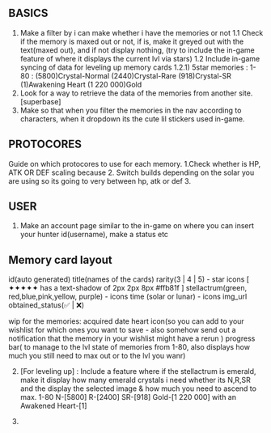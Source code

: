 BASICS
----------------
1. Make a filter by i can make whether i have the memories or not
1.1 Check if the memory is maxed out or not, if is, make it greyed out with the text(maxed out), and if not display nothing, (try to include the in-game feature of where it displays the current lvl via stars)
1.2 Include in-game syncing of data for leveling up memory cards
1.2.1) 5star memories : 
  1-80 : (5800)Crystal-Normal (2440)Crystal-Rare (918)Crystal-SR (1)Awakening Heart (1 220 000)Gold
2. Look for a way to retrieve the data of the memories from another site.[superbase]
3. Make so that when you filter the memories in the nav according to characters, when it dropdown its the cute lil stickers used in-game.

PROTOCORES
------------
Guide on which protocores to use for each memory. 
1.Check whether is HP, ATK OR DEF scaling because
2. Switch builds depending on the solar you are using so its going to very between hp, atk or def
3.

USER
-----
1. Make an account page similar to the in-game on where you can insert your hunter id(username), make a status etc

Memory card layout
----------
id(auto generated)
title(names of the cards)
rarity(3 | 4 | 5) - star icons [ ✦✦✦✦✦ has a text-shadow of 2px 2px 8px #ffb81f ]
stellactrum(green, red,blue,pink,yellow, purple) - icons
time (solar or lunar) - icons
img_url
obtained_status(✅ | ❌)


wip for the memories:
acquired date
heart icon(so you can add to  your wishlist for which ones you want to save - also somehow send out a notification that the memory in your wishlist might have a rerun )
progress bar( to manage to the lvl state of memories from 1-80, also displays how much you still need to max out or to the lvl you wanr)

2. [For leveling up] : Include a feature where if the stellactrum is emerald, make it display how many emerald crystals i need whether its N,R,SR and the display the selected image & how much you need to ascend to max. 1-80 N-[5800] R-[2400] SR-[918] Gold-[1 220 000] with an Awakened Heart-[1]

3. 